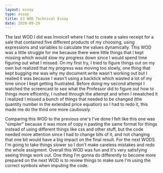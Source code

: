 ```yaml
---
layout: essay
type: essay
title: E3 WOD Technical Essay
date: 2020-09-29
---
```


The last WOD I did was Invoice1 where I had to create a sales receipt for a sale that contained five different products of my choosing, using expressions and variables to calculate the values dynamically. This WOD was a little struggle for me because there were little things that I kept missing which would slow my progress down since I would spend time figuring out what I missed. On my first try, I tried to figure things out on my own but realized that my progress was moving too slowly, one thing that kept bugging me was why my document.write wasn't working out but I realied it was because I wasn't using a backtick which wasted a lot of my time since I kept getting frustrated. Before doing my second attempt I watched the screencast to see what the Professor did to figure out how to things more efficently, I rushed through the attempt and when I  rewatched it I realized I missed a bunch of things that needed to be changed (the quantity number in the extended price equation) so I had to redo it, this made me do the third one more cautiously. 

Comparing this WOD to the previous one's I've done I felt like this one was "simpler" because it was more of copy n pasting the same format for things instead of using different things like css and other stuff, but the code needed more attention since I had to change bits of it, and not changing that one bit would have a big impact on the final result. For the next WODS I'm going to take things slower so I don't make careless mistakes and redo the whole assigment. Overall this WOD was fun and it's very satisfying seeing things work out. One thing I'm gonna do differently to become more prepared on the next WOD is to review things to make sure I'm using the correct symbols when imputing the code.


